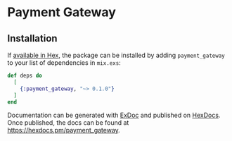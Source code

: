 # Payment Gateway

## Installation

If [available in Hex](https://hex.pm/docs/publish), the package can be installed
by adding `payment_gateway` to your list of dependencies in `mix.exs`:

```elixir
def deps do
  [
    {:payment_gateway, "~> 0.1.0"}
  ]
end
```

Documentation can be generated with [ExDoc](https://github.com/elixir-lang/ex_doc)
and published on [HexDocs](https://hexdocs.pm). Once published, the docs can
be found at <https://hexdocs.pm/payment_gateway>.

